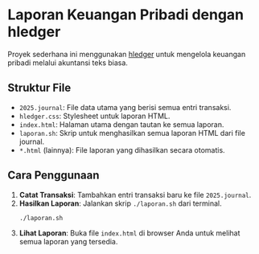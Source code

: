 # Laporan Keuangan Pribadi dengan hledger

Proyek sederhana ini menggunakan [hledger](https://hledger.org/) untuk mengelola keuangan pribadi melalui akuntansi teks biasa.

## Struktur File

- `2025.journal`: File data utama yang berisi semua entri transaksi.
- `hledger.css`: Stylesheet untuk laporan HTML.
- `index.html`: Halaman utama dengan tautan ke semua laporan.
- `laporan.sh`: Skrip untuk menghasilkan semua laporan HTML dari file journal.
- `*.html` (lainnya): File laporan yang dihasilkan secara otomatis.

## Cara Penggunaan

1.  **Catat Transaksi**: Tambahkan entri transaksi baru ke file `2025.journal`.
2.  **Hasilkan Laporan**: Jalankan skrip `./laporan.sh` dari terminal.
    ```bash
    ./laporan.sh
    ```
3.  **Lihat Laporan**: Buka file `index.html` di browser Anda untuk melihat semua laporan yang tersedia.